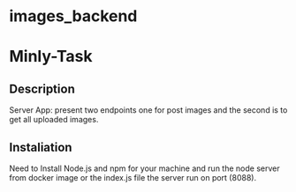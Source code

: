# images_backend


# Minly-Task


Description
------------
Server App: present two endpoints one for post images and the second is to get all uploaded images.

Instaliation 
------------
Need to Install Node.js and npm for your machine and run the node server from docker image or the index.js file 
the server run on port (8088).
